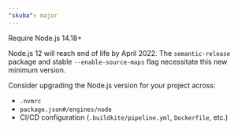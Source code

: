 ```yaml
---
"skuba": major
---
```


Require Node.js 14.18+

Node.js 12 will reach end of life by April 2022. The `semantic-release` package and stable `--enable-source-maps` flag necessitate this new minimum version.

Consider upgrading the Node.js version for your project across:

- `.nvmrc`
- `package.json#/engines/node`
- CI/CD configuration (`.buildkite/pipeline.yml`, `Dockerfile`, etc.)
